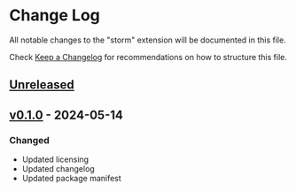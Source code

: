 # Change Log

All notable changes to the "storm" extension will be documented in this file.

Check [Keep a Changelog](http://keepachangelog.com/) for recommendations on how to structure this file.

## [Unreleased] 

## [v0.1.0] - 2024-05-14

### Changed

- Updated licensing
- Updated changelog
- Updated package manifest

[unreleased]: https://github.com/mechatour/storm-theme/compare/v0.1.0...HEAD
[v0.1.0]: https://github.com/mechatour/storm-theme/compare/v0.1.0...v0.1.0